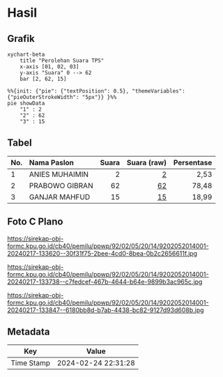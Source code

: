 # Hasil

## Grafik

```mermaid
xychart-beta
    title "Perolehan Suara TPS"
    x-axis [01, 02, 03]
    y-axis "Suara" 0 --> 62
    bar [2, 62, 15]
```

```mermaid
%%{init: {"pie": {"textPosition": 0.5}, "themeVariables": {"pieOuterStrokeWidth": "5px"}} }%%
pie showData
    "1" : 2
    "2" : 62
    "3" : 15
```

## Tabel

| No. | Nama Paslon    | Suara | Suara (raw) | Persentase |
|:--- |:-------------- | -----:| -----------:| ----------:|
| 1   | ANIES MUHAIMIN | 2     | [2][p-1]    | 2,53       |
| 2   | PRABOWO GIBRAN | 62    | [62][p-2]   | 78,48      |
| 3   | GANJAR MAHFUD  | 15    | [15][p-3]   | 18,99      |


[p-1]: https://github.com/gigit-pemilu/pemilu-2024-92-papua-barat/blob/main/pilpres/hitung-suara/sub/92-papua-barat/sub/02-manokwari/sub/05-masni/sub/2014-yensum/sub/001-tps/sub/paslon-1.txt
[p-2]: https://github.com/gigit-pemilu/pemilu-2024-92-papua-barat/blob/main/pilpres/hitung-suara/sub/92-papua-barat/sub/02-manokwari/sub/05-masni/sub/2014-yensum/sub/001-tps/sub/paslon-2.txt
[p-3]: https://github.com/gigit-pemilu/pemilu-2024-92-papua-barat/blob/main/pilpres/hitung-suara/sub/92-papua-barat/sub/02-manokwari/sub/05-masni/sub/2014-yensum/sub/001-tps/sub/paslon-3.txt

## Foto C Plano

https://sirekap-obj-formc.kpu.go.id/cb40/pemilu/ppwp/92/02/05/20/14/9202052014001-20240217-133620--30f31f75-2bee-4cd0-8bea-0b2c2656611f.jpg

https://sirekap-obj-formc.kpu.go.id/cb40/pemilu/ppwp/92/02/05/20/14/9202052014001-20240217-133738--c7fedcef-467b-4644-b64e-9899b3ac965c.jpg

https://sirekap-obj-formc.kpu.go.id/cb40/pemilu/ppwp/92/02/05/20/14/9202052014001-20240217-133847--6180bb8d-b7ab-4438-bc82-9127d93d608b.jpg


## Metadata

| Key        | Value               |
| ---------- | ------------------- |
| Time Stamp | 2024-02-24 22:31:28 |



